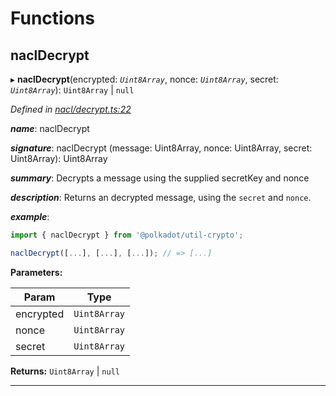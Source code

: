 

# Functions

<a id="nacldecrypt"></a>

##  naclDecrypt

▸ **naclDecrypt**(encrypted: *`Uint8Array`*, nonce: *`Uint8Array`*, secret: *`Uint8Array`*):  `Uint8Array` &#124; `null`

*Defined in [nacl/decrypt.ts:22](https://github.com/polkadot-js/common/blob/02d4155/packages/util-crypto/src/nacl/decrypt.ts#L22)*

*__name__*: naclDecrypt

*__signature__*: naclDecrypt (message: Uint8Array, nonce: Uint8Array, secret: Uint8Array): Uint8Array

*__summary__*: Decrypts a message using the supplied secretKey and nonce

*__description__*: Returns an decrypted message, using the `secret` and `nonce`.

*__example__*:   

```javascript
import { naclDecrypt } from '@polkadot/util-crypto';

naclDecrypt([...], [...], [...]); // => [...]
```

**Parameters:**

| Param | Type |
| ------ | ------ |
| encrypted | `Uint8Array` |
| nonce | `Uint8Array` |
| secret | `Uint8Array` |

**Returns:**  `Uint8Array` &#124; `null`

___

